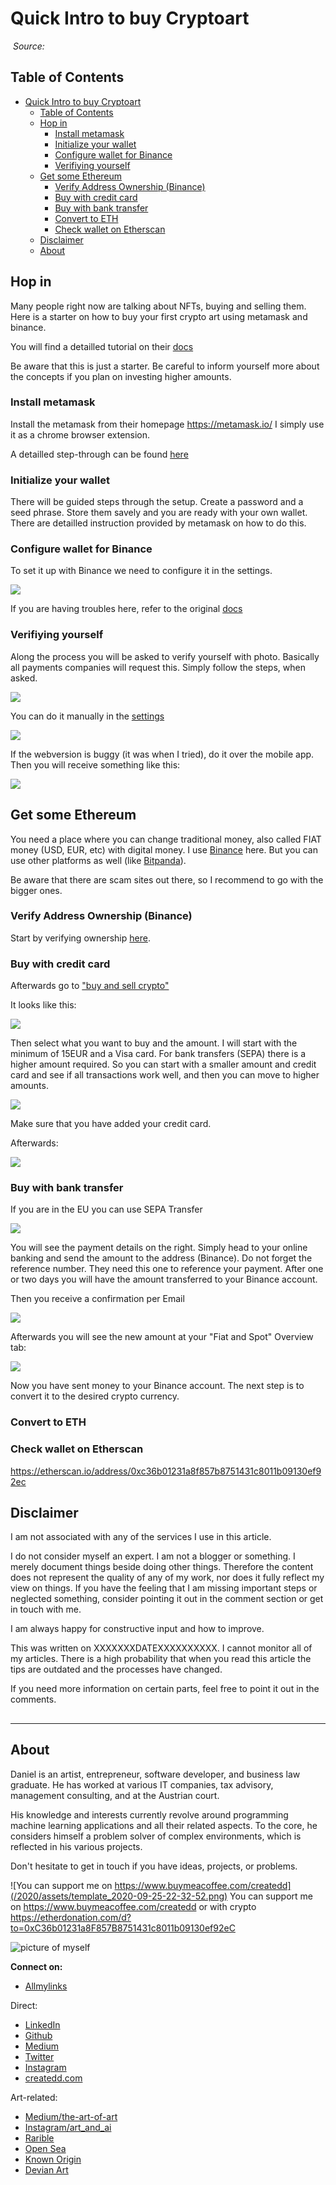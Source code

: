 # Quick Intro to buy Cryptoart

![]()
*Source:*

## Table of Contents

- [Quick Intro to buy Cryptoart](#quick-intro-to-buy-cryptoart)
  - [Table of Contents](#table-of-contents)
  - [Hop in](#hop-in)
    - [Install metamask](#install-metamask)
    - [Initialize your wallet](#initialize-your-wallet)
    - [Configure wallet for Binance](#configure-wallet-for-binance)
    - [Verifiying yourself](#verifiying-yourself)
  - [Get some Ethereum](#get-some-ethereum)
    - [Verify Address Ownership (Binance)](#verify-address-ownership-binance)
    - [Buy with credit card](#buy-with-credit-card)
    - [Buy with bank transfer](#buy-with-bank-transfer)
    - [Convert to ETH](#convert-to-eth)
    - [Check wallet on Etherscan](#check-wallet-on-etherscan)
  - [Disclaimer](#disclaimer)
  - [About](#about)

## Hop in

Many people right now are talking about NFTs, buying and selling them. Here is a starter on how to buy your first crypto art using metamask and binance.

You will find a detailled tutorial on their [docs](https://academy.binance.com/en/articles/how-to-use-metamask)

Be aware that this is just a starter. Be careful to inform yourself more about the concepts if you plan on investing higher amounts.

### Install metamask

Install the metamask from their homepage https://metamask.io/
I simply use it as a chrome browser extension.

A detailled step-through can be found [here](https://medium.com/@mark.lasia/how-to-set-up-an-erc20-compatible-ethereum-wallet-cda8dabc4b89)



### Initialize your wallet

There will be guided steps through the setup. Create a password and a seed phrase. Store them savely and you are ready with your own wallet. There are detailled instruction provided by metamask on how to do this.

### Configure wallet for Binance

To set it up with Binance we need to configure it in the settings.

![](../assets/buyCryptoArt_2021-02-14-09-33-33.png)


If you are having troubles here, refer to the original [docs](https://academy.binance.com/en/articles/connecting-metamask-to-binance-smart-chain)

### Verifiying yourself

Along the process you will be asked to verify yourself with photo. Basically all payments companies will request this. Simply follow the steps, when asked.

![](../assets/buyCryptoArt_2021-02-14-09-08-47.png)

You can do it manually in the [settings](https://www.binance.com/en/my/settings/profile?ref=62985194)

![](../assets/buyCryptoArt_2021-02-14-09-49-17.png)

If the webversion is buggy (it was when I tried), do it over the mobile app. Then you will receive something like this:

![](../assets/buyCryptoArt_2021-02-14-14-52-36.png)



## Get some Ethereum

You need a place where you can change traditional money, also called FIAT money (USD, EUR, etc) with digital money. I use  [Binance](https://www.binance.com/en/register?ref=62985194) here. But you can use other platforms as well (like [Bitpanda](https://www.bitpanda.com/?ref=195257848367289193)).

Be aware that there are scam sites out there, so I recommend to go with the bigger ones.


### Verify Address Ownership (Binance)

Start by verifying ownership [here](https://www.binance.com/en/my/wallet/verify-address-ownership?ref=62985194).




### Buy with credit card

Afterwards go to ["buy and sell crypto"](https://www.binance.com/en/buy-sell-crypto?ref=62985194)

It looks like this:

![](../assets/buyCryptoArt_2021-02-14-09-04-04.png)

Then select what you want to buy and the amount. I will start with the minimum of 15EUR and a Visa card. For bank transfers (SEPA) there is a higher amount required. So you can start with a smaller amount and credit card and see if all transactions work well, and then you can move to higher amounts.

![](../assets/buyCryptoArt_2021-02-14-09-11-46.png)

Make sure that you have added your credit card.


Afterwards:

![](../assets/buyCryptoArt_2021-02-14-15-01-09.png)

### Buy with bank transfer

If you are in the EU you can use SEPA Transfer

![](../assets/buyCryptoArt_2021-02-16-15-17-53.png)

You will see the payment details on the right. Simply head to your online banking and send the amount to the address (Binance). Do not forget the reference number. They need this one to reference your payment. After one or two days you will have the amount transferred to your Binance account.

Then you receive a confirmation per Email

![](../assets/buyCryptoArt_2021-02-16-15-17-03.png)

Afterwards you will see the new amount at your "Fiat and Spot" Overview tab:

![](../assets/buyCryptoArt_2021-02-16-15-20-28.png)

Now you have sent money to your Binance account. The next step is to convert it to the desired crypto currency.

### Convert to ETH




### Check wallet on Etherscan

https://etherscan.io/address/0xc36b01231a8f857b8751431c8011b09130ef92ec



## Disclaimer

I am not associated with any of the services I use in this article.

I do not consider myself an expert. I am not a blogger or something. I merely document things beside doing other things. Therefore the content does not represent the quality of any of my work, nor does it fully reflect my view on things. If you have the feeling that I am missing important steps or neglected something, consider pointing it out in the comment section or get in touch with me.

I am always happy for constructive input and how to improve.


This was written on XXXXXXXDATEXXXXXXXXXX.
I cannot monitor all of my articles. There is a high probability that when you read this article the tips are outdated and the processes have changed.

If you need more information on certain parts, feel free to point it out in the comments.

##


---

## About

Daniel is an artist, entrepreneur, software developer, and business law graduate. He has worked at various IT companies, tax advisory, management consulting, and at the Austrian court.

His knowledge and interests currently revolve around programming machine learning applications and all their related aspects. To the core, he considers himself a problem solver of complex environments, which is reflected in his various projects.

Don't hesitate to get in touch if you have ideas, projects, or problems.

![You can support me on https://www.buymeacoffee.com/createdd](/2020/assets/template_2020-09-25-22-32-52.png)
You can support me on https://www.buymeacoffee.com/createdd or with crypto https://etherdonation.com/d?to=0xC36b01231a8F857B8751431c8011b09130ef92eC


![picture of myself](https://avatars2.githubusercontent.com/u/22077628?s=460&v=4)

**Connect on:**

- [Allmylinks](https://allmylinks.com/createdd)

Direct:
- [LinkedIn](https://www.linkedin.com/in/createdd)
- [Github](https://github.com/Createdd)
- [Medium](https://medium.com/@createdd)
- [Twitter](https://twitter.com/_createdd)
- [Instagram](https://www.instagram.com/create.dd/)
- [createdd.com](https://www.createdd.com/)

Art-related:
- [Medium/the-art-of-art](https://medium.com/the-art-of-art)
- [Instagram/art_and_ai](https://www.instagram.com/art_and_ai/)
- [Rarible](https://app.rarible.com/createdd/collectibles)
- [Open Sea](https://opensea.io/accounts/createdd )
- [Known Origin](https://knownorigin.io/profile/0xC36b01231a8F857B8751431c8011b09130ef92eC)
- [Devian Art](https://www.deviantart.com/createdd1010/)

<!-- Written by Daniel Deutsch -->